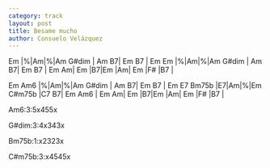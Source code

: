 ```yaml
---
category: track
layout: post
title: Besame mucho
author: Consuelo Velázquez
---
```


<canvas class="chords"  markdown="0">Em |%|Am|%|Am G#dim | Am B7| Em B7 | Em
Em |%|Am|%|Am G#dim | Am B7| Em B7 | Em
Am| Em |B7|Em |Am| Em |F# |B7 |
</canvas>

<canvas class="chords"  markdown="0">Em Am6 |%|Am|%|Am G#dim | Am B7| Em B7 | Em
E7 Bm75b |E7|Am|%|Em C#m75b |C7 B7| Em Am6 | Em
Am| Em |B7|Em |Am| Em |F# |B7 |
</canvas>



<canvas class="diagram">Am6:3:5x455x</canvas>

<canvas class="diagram">G#dim:3:4x343x</canvas>

<canvas class="diagram">Bm75b:1:x2323x</canvas>

<canvas class="diagram">C#m75b:3:x4545x</canvas>



